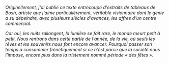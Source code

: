 *Originellement, j'ai publié ce texte entrecoupé d'extraits de tableaux de Bosh, artiste que j'aime particulièrement, véritable visionnaire dont le génie a su dépeindre, avec plusieurs siècles d'avances, les affres d'un centre commercial.*

*Car oui, les nuits rallongent, la lumière se fait rare, le monde meurt petit à petit. Nous rentrons dans cette partie de l'année, de la vie, où seuls les rêves et les souvenirs nous font encore avancer. Pourquoi passer son temps à consommer frénétiquement si ce n'est parce que la société nous l'impose, encore plus dans la tristement nommé période « des fêtes ».*
